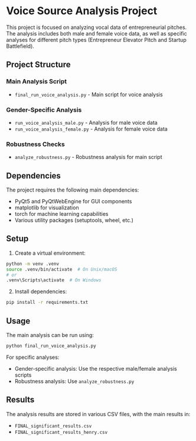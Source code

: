# Voice Source Analysis Project

This project is focused on analyzing vocal data of entrepreneurial pitches. The analysis includes both male and female voice data, as well as specific analyses for different pitch types (Entrepreneur Elevator Pitch and Startup Battlefield).

## Project Structure

### Main Analysis Script
- `final_run_voice_analysis.py` - Main script for voice analysis

### Gender-Specific Analysis
- `run_voice_analysis_male.py` - Analysis for male voice data
- `run_voice_analysis_female.py` - Analysis for female voice data

### Robustness Checks
- `analyze_robustness.py` - Robustness analysis for main script

## Dependencies

The project requires the following main dependencies:
- PyQt5 and PyQtWebEngine for GUI components
- matplotlib for visualization
- torch for machine learning capabilities
- Various utility packages (setuptools, wheel, etc.)

## Setup

1. Create a virtual environment:
```bash
python -m venv .venv
source .venv/bin/activate  # On Unix/macOS
# or
.venv\Scripts\activate  # On Windows
```

2. Install dependencies:
```bash
pip install -r requirements.txt
```

## Usage

The main analysis can be run using:
```bash
python final_run_voice_analysis.py
```

For specific analyses:
- Gender-specific analysis: Use the respective male/female analysis scripts
- Robustness analysis: Use `analyze_robustness.py`

## Results

The analysis results are stored in various CSV files, with the main results in:
- `FINAL_significant_results.csv`
- `FINAL_significant_results_henry.csv`

